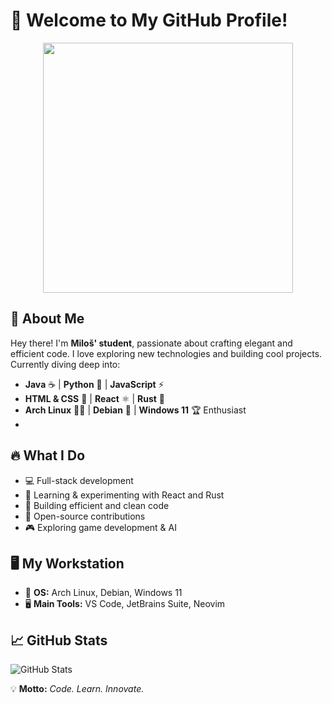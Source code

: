 # 🚀 Welcome to My GitHub Profile!
<p align="center">
  <img src="https://cdn.dribbble.com/users/4587/screenshots/5859879/media/1b49690fd3ac4671977225a578bafdd3.gif" width="400" />
</p>





## 🌟 About Me

Hey there! I'm **Miloš' student**, passionate about crafting elegant and efficient code. I love exploring new technologies and building cool projects. Currently diving deep into:

- **Java** ☕ | **Python** 🐍 | **JavaScript** ⚡
- **HTML & CSS** 🎨 | **React** ⚛️ | **Rust** 🦀
- **Arch Linux** 🏴‍☠️ | **Debian** 🐧 | **Windows 11** 🏆 Enthusiast
- 
## 🔥 What I Do

- 💻 Full-stack development
- 🚀 Learning & experimenting with React and Rust
- 🔧 Building efficient and clean code
- 🎯 Open-source contributions
- 🎮 Exploring game development & AI

## 🖥️ My Workstation

- 🚀 **OS:** Arch Linux, Debian, Windows 11
- 🖥️ **Main Tools:** VS Code, JetBrains Suite, Neovim

## 📈 GitHub Stats

![GitHub Stats](https://github-readme-stats.vercel.app/api?username=Stevanovic-Milos&show_icons=true&theme=radical)

💡 **Motto:** *Code. Learn. Innovate.*
